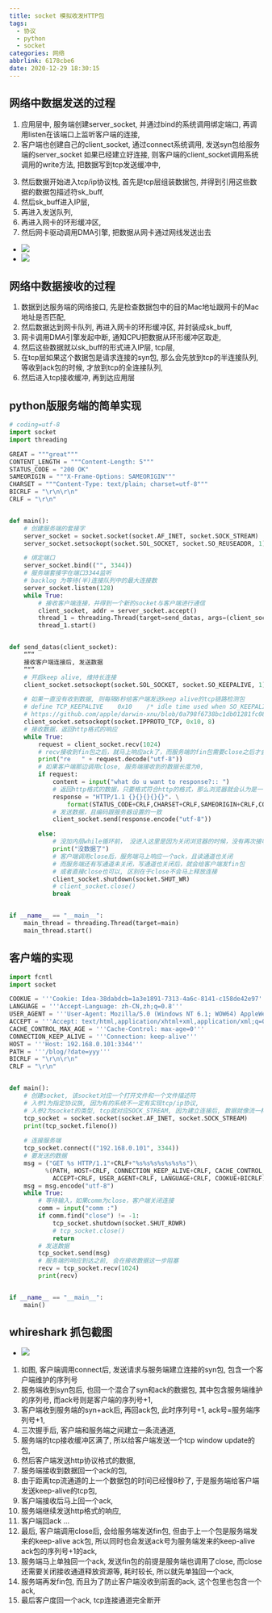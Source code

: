 ```yaml
---
title: socket 模拟收发HTTP包
tags:
  - 协议
  - python
  - socket
categories: 网络
abbrlink: 6178cbe6
date: 2020-12-29 18:30:15
---
```

## 网络中数据发送的过程

1. 应用层中, 服务端创建server_socket, 并通过bind的系统调用绑定端口, 再调用listen在该端口上监听客户端的连接,
2. 客户端也创建自己的client_socket, 通过connect系统调用, 发送syn包给服务端的server_socket
   如果已经建立好连接, 则客户端的client_socket调用系统调用的write方法, 把数据写到tcp发送缓冲中, 
<!-- more -->
3. 然后数据开始进入tcp/ip协议栈, 首先是tcp层组装数据包, 并得到引用这些数据的数据包描述符sk_buff, 
4. 然后sk_buff进入IP层, 
5. 再进入发送队列, 
6. 再进入网卡的环形缓冲区, 
7. 然后网卡驱动调用DMA引擎, 把数据从网卡通过网线发送出去
* ![](https://tva1.sinaimg.cn/large/0081Kckwgy1gm530l9s8uj313k0pqkge.jpg)
* ![](https://tva1.sinaimg.cn/large/0081Kckwgy1gm4zdvk5cnj30wo0gq7ha.jpg)

## 网络中数据接收的过程
1. 数据到达服务端的网络接口, 先是检查数据包中的目的Mac地址跟网卡的Mac地址是否匹配, 
2. 然后数据达到网卡队列, 再进入网卡的环形缓冲区, 并封装成sk_buff, 
3. 网卡调用DMA引擎发起中断, 通知CPU把数据从环形缓冲区取走, 
4. 然后这些数据就以sk_buff的形式进入IP层, tcp层, 
5. 在tcp层如果这个数据包是请求连接的syn包, 那么会先放到tcp的半连接队列, 等收到ack包的时候, 才放到tcp的全连接队列, 
6. 然后进入tcp接收缓冲, 再到达应用层

## python版服务端的简单实现
```python
# coding=utf-8
import socket
import threading

GREAT = """great"""
CONTENT_LENGTH = """Content-Length: 5"""
STATUS_CODE = "200 OK"
SAMEORIGIN = """X-Frame-Options: SAMEORIGIN"""
CHARSET = """Content-Type: text/plain; charset=utf-8"""
BICRLF = "\r\n\r\n"
CRLF = "\r\n"


def main():
    # 创建服务端的套接字
    server_socket = socket.socket(socket.AF_INET, socket.SOCK_STREAM)
    server_socket.setsockopt(socket.SOL_SOCKET, socket.SO_REUSEADDR, 1)

    # 绑定端口
    server_socket.bind(("", 3344))
    # 服务端套接字在端口3344监听
    # backlog 为等待(半)连接队列中的最大连接数
    server_socket.listen(128)
    while True:
        # 接收客户端连接，并得到一个新的socket与客户端进行通信
        client_socket, addr = server_socket.accept()
        thread_1 = threading.Thread(target=send_datas, args=(client_socket,))
        thread_1.start()


def send_datas(client_socket):
    “”“
    接收客户端连接后, 发送数据
    ”“”
    # 开启keep alive, 维持长连接
    client_socket.setsockopt(socket.SOL_SOCKET, socket.SO_KEEPALIVE, 1)

    # 如果一直没有收到数据, 则每隔8秒给客户端发送keep alive的tcp链路检测包
    # define TCP_KEEPALIVE    0x10    /* idle time used when SO_KEEPALIVE is enabled */
    # https://github.com/apple/darwin-xnu/blob/0a798f6738bc1db01281fc08ae024145e84df927/bsd/netinet/tcp.h
    client_socket.setsockopt(socket.IPPROTO_TCP, 0x10, 8)
    # 接收数据，返回http格式的响应
    while True:
        request = client_socket.recv(1024)
        # recv接收到fin包之后，就马上响应ack了，而服务端的fin包需要close之后才会发
        print("re   " + request.decode("utf-8"))
        # 如果客户端那边调用close, 服务端接收到的数据长度为0, 
        if request:
            content = input("what do u want to response?:: ")
            # 返回http格式的数据，只要格式符合http的格式，那么浏览器就会认为是一个http响应，从而能解析
            response = "HTTP/1.1 {}{}{}{}{}". \
                format(STATUS_CODE+CRLF,CHARSET+CRLF,SAMEORIGIN+CRLF,CONTENT_LENGTH+CRLF+CRLF,content)
            # 发送数据，且编码跟服务器设置的一致
            client_socket.send(response.encode("utf-8"))

        else:
            # 没加内层while循环前， 没进入这里是因为关闭浏览器的时候，没有再次接收客户端发送来的数据
            print("没数据了")
            # 客户端调用close后，服务端马上响应一个ack，且读通道也关闭
            # 而服务端还有写通道未关闭，写通道也关闭后，就会给客户端发fin包
            # 或者直接close也可以, 区别在于close不会马上释放连接
            client_socket.shutdown(socket.SHUT_WR)
            # client_socket.close()
            break


if __name__ == "__main__":
    main_thread = threading.Thread(target=main)
    main_thread.start()
```

## 客户端的实现
```python
import fcntl
import socket

COOKUE = '''Cookie: Idea-38dabdcb=1a3e1891-7313-4a6c-8141-c158de42e97'''
LANGUAGE = '''Accept-Language: zh-CN,zh;q=0.8'''
USER_AGENT = '''User-Agent: Mozilla/5.0 (Windows NT 6.1; WOW64) AppleWebKit/537.36 (KHTML, like Gecko) Chrome/45.0.2454.101 Safari/537.36'''
ACCEPT = '''Accept: text/html,application/xhtml+xml,application/xml;q=0.9,image/webp,*/*;q=0.8'''
CACHE_CONTROL_MAX_AGE = '''Cache-Control: max-age=0'''
CONNECTION_KEEP_ALIVE = '''Connection: keep-alive'''
HOST = '''Host: 192.168.0.101:3344'''
PATH = '''/blog/?date=yyy'''
BICRLF = "\r\n\r\n"
CRLF = "\r\n"


def main():
    # 创建socket, 该socket对应一个打开文件和一个文件描述符
    # 入参1为指定协议族, 因为有的系统不一定有实现tcp/ip协议, 
    # 入参2为socket的类型, tcp就对应SOCK_STREAM, 因为建立连接后, 数据就像流一样在两端传输
    tcp_socket = socket.socket(socket.AF_INET, socket.SOCK_STREAM)
    print(tcp_socket.fileno())
    
    # 连接服务端
    tcp_socket.connect(("192.168.0.101", 3344))
    # 要发送的数据
    msg = ("GET %s HTTP/1.1"+CRLF+"%s%s%s%s%s%s%s")\
          %(PATH, HOST+CRLF, CONNECTION_KEEP_ALIVE+CRLF, CACHE_CONTROL_MAX_AGE+CRLF,
            ACCEPT+CRLF, USER_AGENT+CRLF, LANGUAGE+CRLF, COOKUE+BICRLF)
    msg = msg.encode("utf-8")
    while True:
        # 等待输入，如果comm为close，客户端关闭连接
        comm = input("comm :")
        if comm.find("close") != -1:
            tcp_socket.shutdown(socket.SHUT_RDWR)
            # tcp_socket.close()
            return
        # 发送数据
        tcp_socket.send(msg)
        # 服务端的响应到达之前, 会在接收数据这一步阻塞
        recv = tcp_socket.recv(1024)
        print(recv)


if __name__ == "__main__":
    main()
```

## whireshark 抓包截图
* ![](https://tva1.sinaimg.cn/large/0081Kckwgy1gm4ysa57cpj31rg0igdpc.jpg)
1. 如图, 客户端调用connect后, 发送请求与服务端建立连接的syn包, 包含一个客户端维护的序列号
2. 服务端收到syn包后, 也回一个混合了syn和ack的数据包, 其中包含服务端维护的序列号, 而ack号则是客户端的序列号+1,
3. 客户端收到服务端的syn+ack后, 再回ack包, 此时序列号+1, ack号=服务端序列号+1,
4. 三次握手后, 客户端和服务端之间建立一条流通道,
5. 服务端的tcp接收缓冲区满了, 所以给客户端发送一个tcp window update的包,
6. 然后客户端发送http协议格式的数据, 
7. 服务端接收到数据回一个ack的包,
8. 由于距离tcp流通道的上一个数据包的时间已经慢8秒了, 于是服务端给客户端发送keep-alive的tcp包, 
9. 客户端接收后马上回一个ack,
10. 服务端继续发送http格式的响应,
11. 客户端回ack
...
12. 最后, 客户端调用close后, 会给服务端发送fin包, 但由于上一个包是服务端发来的keep-alive ack包, 所以同时也会发送ack号为服务端发来的keep-alive ack包的序列号+1的ack,
13. 服务端马上单独回一个ack, 发送fin包的前提是服务端也调用了close, 而close还需要关闭接收通道释放资源等, 耗时较长, 所以就先单独回一个ack,
14. 服务端再发fin包, 而且为了防止客户端没收到前面的ack, 这个包里也包含一个ack,
15. 最后客户度回一个ack, tcp连接通道完全断开

